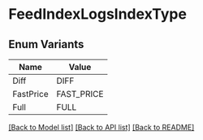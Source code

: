 # FeedIndexLogsIndexType

## Enum Variants

| Name | Value |
|---- | -----|
| Diff | DIFF |
| FastPrice | FAST_PRICE |
| Full | FULL |


[[Back to Model list]](../README.md#documentation-for-models) [[Back to API list]](../README.md#documentation-for-api-endpoints) [[Back to README]](../README.md)


